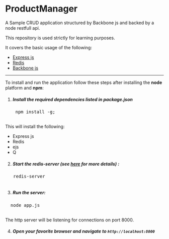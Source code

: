 ProductManager
==============

A Sample CRUD application structured by Backbone js and backed by a node restfull api.

This repository is used strictly for learning purposes. 

It covers the basic usage of the following:

- <a href="http://www.expressjs.com">Express js</a>
- <a href="http://www.redis.io">Redis</a>
- <a href="http://www.backbonejs.org">Backbone js</a>

<hr>

To install and run the application follow these steps after installing the <b>node</b> platform and <b>npm</b>:

1. <h5>Install the required dependencies listed in <i>package.json</i></h5>
    <pre>
    npm install -g;
    </pre>

  This will install the following:
  - Express js
  - Redis
  - ejs
  - Q

2. <h5>Start the redis-server (see <a href="http://redis.io/topics/quickstart">here</a> for more details) :</h5>
  <pre>
   redis-server
   </pre>

3. <h5>Run the server:</h5>
  <pre>
  node app.js
  </pre>

  The http server will be listening for connections on port 8000.

4. <h5> Open your favorite browser and navigate to <code>http://localhost:8000</code></h5>
